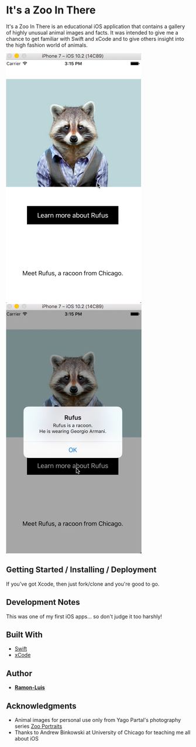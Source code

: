 # It's a Zoo In There

It's a Zoo In There is an educational iOS application that contains a gallery of highly unusual animal images and facts.  It was intended to give me a chance to get familiar with Swift and xCode and to give others insight into the high fashion world of animals.

![Zoo In There Screenshot 1](https://github.com/ramon-luis/zoo-in-there/raw/master/demo/zoo-in-there-screenshot-1.png "Zoo In There Screenshot 1")
![Zoo In THere Screenshot 2](https://github.com/ramon-luis/zoo-in-there/raw/master/demo/zoo-in-there-screenshot-2.png "Zoo In There Screenshot 2")

## Getting Started / Installing / Deployment

If you've got Xcode, then just fork/clone and you're good to go.

## Development Notes

This was one of my first iOS apps... so don't judge it too harshly!


## Built With

* [Swift](https://developer.apple.com/swift/)
* [xCode](https://developer.apple.com/xcode/)

## Author

* [**Ramon-Luis**](https://github.com/ramon-luis)

## Acknowledgments

* Animal images for personal use only from Yago Partal's photography series [Zoo Portraits](www.zooportraits.com)  
* Thanks to Andrew Binkowski at University of Chicago for teaching me all about iOS